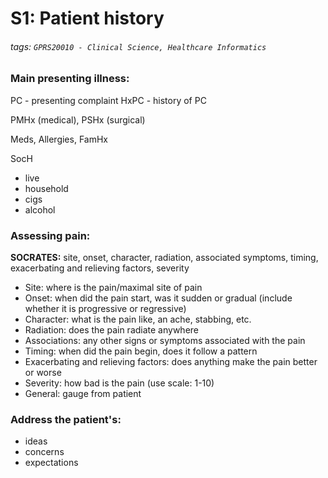 # S1: Patient history
###### tags: `GPRS20010 - Clinical Science, Healthcare Informatics`
### **Main presenting illness:** 
PC - presenting complaint
HxPC - history of PC

PMHx (medical), PSHx (surgical)

Meds, Allergies, FamHx

SocH
- live
- household
- cigs
- alcohol

### **Assessing pain:**

**SOCRATES:** site, onset, character, radiation, associated symptoms, timing, exacerbating and relieving factors, severity

* Site: where is the pain/maximal site of pain
* Onset: when did the pain start, was it sudden or gradual (include whether it is progressive or regressive)
* Character: what is the pain like, an ache, stabbing, etc.
* Radiation: does the pain radiate anywhere
* Associations: any other signs or symptoms associated with the pain
* Timing: when did the pain begin, does it follow a pattern
* Exacerbating and relieving factors: does anything make the pain better or worse
* Severity: how bad is the pain (use scale: 1-10)
* General: gauge from patient



### **Address the patient's:**
- ideas
- concerns
- expectations
